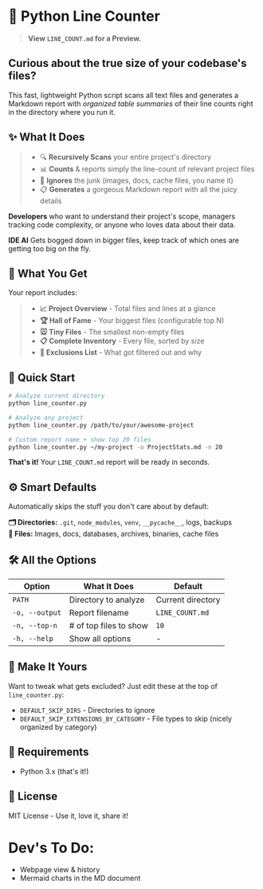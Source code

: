# 📏 Python Line Counter

> **View `LINE_COUNT.md` for a Preview.**

## **Curious about the true size of your codebase's files?**
This fast, lightweight Python script scans all text files and generates a Markdown report with *organized table summaries* of their line counts right in the directory where you run it.

## ✨ What It Does

> - 🔍 **Recursively Scans** your entire project's directory
> - 📊 **Counts** & reports simply the line-count of relevant project files
> - 🎯 **Ignores** the junk (images, docs, cache files, you name it)
> - 📋 **Generates** a gorgeous Markdown report with all the juicy details

**Developers** who want to understand their project's scope, managers tracking code complexity, or anyone who loves data about their data.

**IDE AI** Gets bogged down in bigger files, keep track of which ones are getting too big on the fly.

## 🎁 What You Get

Your report includes:

> - **📈 Project Overview** - Total files and lines at a glance
> - **🏆 Hall of Fame** - Your biggest files (configurable top N)
> - **🐭 Tiny Files** - The smallest non-empty files  
> - **📋 Complete Inventory** - Every file, sorted by size
> - **🚫 Exclusions List** - What got filtered out and why


## 🚀 Quick Start

```bash
# Analyze current directory
python line_counter.py

# Analyze any project
python line_counter.py /path/to/your/awesome-project

# Custom report name + show top 20 files
python line_counter.py ~/my-project -o ProjectStats.md -n 20
```

**That's it!** Your `LINE_COUNT.md` report will be ready in seconds.

## ⚙️ Smart Defaults

Automatically skips the stuff you don't care about by default:

**🗂️ Directories:** `.git`, `node_modules`, `venv`, `__pycache__`, logs, backups  
**📁 Files:** Images, docs, databases, archives, binaries, cache files

## 🛠️ All the Options

| Option | What It Does | Default |
|--------|-------------|---------|
| `PATH` | Directory to analyze | Current directory |
| `-o, --output` | Report filename | `LINE_COUNT.md` |
| `-n, --top-n` | # of top files to show | `10` |
| `-h, --help` | Show all options | - |

## 🎨 Make It Yours

Want to tweak what gets excluded? Just edit these at the top of `line_counter.py`:

- `DEFAULT_SKIP_DIRS` - Directories to ignore
- `DEFAULT_SKIP_EXTENSIONS_BY_CATEGORY` - File types to skip (nicely organized by category)

## 🔧 Requirements

- Python 3.x (that's it!)

## 📝 License

MIT License - Use it, love it, share it! 


# Dev's To Do: 
- Webpage view & history
- Mermaid charts in the MD document